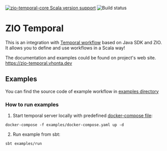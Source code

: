 [![zio-temporal-core Scala version support](https://index.scala-lang.org/vitaliihonta/zio-temporal/zio-temporal-core/latest-by-scala-version.svg?platform=jvm)](https://index.scala-lang.org/vitaliihonta/zio-temporal/zio-temporal-core)
![Build status](https://github.com/vitaliihonta/zio-temporal/actions/workflows/publish.yaml/badge.svg)

# ZIO Temporal

This is an integration with [Temporal workflow](https://temporal.io) based on Java SDK and ZIO.  
It allows you to define and use workflows in a Scala way!

The documentation and examples could be found on project's web site.  
https://zio-temporal.vhonta.dev

## Examples

You can find the source code of example workflow in [examples directory](./examples)

### How to run examples

1. Start temporal server locally with predefined [docker-compose file](./examples/docker-compose.yaml):

```shell
docker-compose -f examples/docker-compose.yaml up -d
```

2. Run example from sbt:

```shell
sbt examples/run
```
